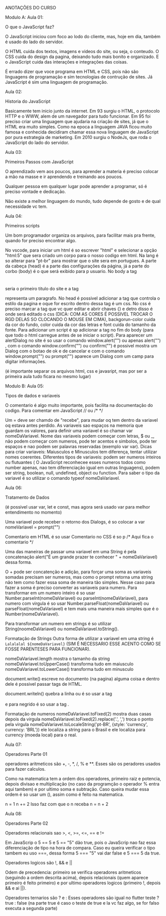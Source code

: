 ANOTAÇÕES DO CURSO

Modulo A:
Aula 01:

O que o JavaScript faz?

O JavaScript iniciou com foco ao lodo do cliente, mas, hoje em dia, também é usado do lado do servidor.

O HTML cuida dos textos, imagens e videos do site, ou seja, o conteudo.
O CSS cuida do design da pagina, deixando tudo mais bonito e organizado.
E o JavaScript cuida das interações e integrações das coisas.

É errado dizer que voce programa em HTML e CSS, pois não são linguagens de programação e sim tecnologias de contrução de sites. Já JavaScript é sim uma linguagem de programação.

Aula 02:

Historia do JavaScript

Basicamente tem inicio junto da internet. Em 93 surgiu o HTML, o protocolo HTTP e o WWW, alem de um navegador para tudo funcionar. Em 95 foi preciso criar uma linguagem que ajudaria na criação de sites, já que o HTML era muito simples. Como na epoca a linguagem JAVA ficou muito famosa e conhecida decidiram chamar essa nova linguagem de JavaScript por pura estrategia de marketing. Em 2010 surgiu o NodeJs, que roda o JavaScript do lado do servidor.

Aula 03:

Primeiros Passos com JavaScript

O aprendizado vem aos poucos, para aprender a materia é preciso colocar a mão na masse e ir aprendendo e treinando aos poucos.

Qualquer pessoa em qualquer lugar pode aprender a programar, só é preciso vontade e dedicação.

Não existe a melhor linguagem do mundo, tudo depende de gosto e de qual necessidade vc tem.

Aula 04:

Primeiros scripts

Um bom programador organiza os arquivos, para facilitar mais pra frente, quando for preciso encontrar algo.

No vscode, para iniciar um html é so escrever "html" e selecionar a opção "html:5" que sera criado um corpo para o nosso codigo em html. Na lang é so alterar para "pt-br" para mostrar que o site sera em portugues. A parte da cabeça (head) é a parte das configurações da página, já a parte do corbo (body) é o que será exibido para p usuario. No body a tag <h1></h1> seria o primeiro titulo do site e a tag <p></p> representa um paragrafo. No head é possivel adicionar a tag <style></style> que controla o estilo da pagina e oque for escrito dentro dessa tag é um css. No css é preciso marcar a tag que vc quer editar e abrir chaves {} e detro disso é onde será editado o css (DICA: COM AS CORES É POSSIVEL TROCAR O RGD DELAS SO CLOCANDO O MOUSE EM CIMA), backgorun-color cuida da cor do fundo, color cuida da cor das letras e font cuida do tamanho da fonte. Para adicionar um script é sp adicionar a tag <script></script> no fim do body (para que todo o html carregue antes de se iniciar o script). Para aparecer um alertDialog no  site é so usar o comando window.alert("") ou apenas alert("") , com o comando window.confirm("") ou confirm("") é possivel mostra um Dialog com o botao de ok e de cancelar e com o comando window.prompt("") ou prompt("") aparece um Dialog com um camp para digitar informações.

(é importante separar os arquivos html, css e javasript, mas por ser a primeira aula tudo ficara no mesmo lugar)


Modulo B:
Aula 05:

Tipos de dados e variaveis

O comentario é algo muito importante, pois facilita na documentação do codigo. Para comentar em JavaScript // ou /* */

Um = deve ser chamdo de "recebe", para mudar oq tem dentro da variavel oq estava antes perdido. As variaveis sao espaços na memoria que guardam os valores, para definir uma variavel é so chamar var nomeDaVariavel. Nome das variaveis podem começar com letras, $ ou _, não podem começar com numeros, pode ter acentos e simbolos, pode ter espaços e nao podem ser palavras reservadas (exemplo var var). Dicas para criar variaveis: Maiusculos e Minusculos tem diferença, tentar utilizar nomes coerentes. Diferentes tipos de variaveis: podem ser numeros inteiros ou flutuantes ( O JavaScript reconhecee esses numeros todos como number apenas, nao tem diferenciação igual em outras linguagens), podem ser string, boolean, null, undefined, object ou function. Para saber o tipo da variavel é so utilizar o comando typeof nomeDaVariavel.

Aula 06:

Tratamento de Dados

(é possivel usar var, let e const, mas agora será usado var para melhor entendimento no momento)

Uma variavel pode receber o retorno dos Dialogs, é so colocar a var nomeVariavel = prompt("")

Comentario em HTML é so usar <!-- Aqui fica o comentario -->
Comentario no CSS é so p /* Aqui fica o comentario */

Uma das maneiras de passar uma variavel em uma String é pela concatenação alert("É um grande prazer te conhecer " + nomeDaVariavel) dessa forma.

O + pode ser concatenção e adição, para forçar uma soma as variaveis somadas precisam ser numeros, mas como o prompt retorna uma string não tem como fazer essa soma de maneira tão simples. Nesse caso para fazer a soma é preciso converter as variaveis para numero. Para transformar em um numero inteiro é so usar Number.parseInt(nomeDaVariavel) ou parseInt(nomeDaVariavel), para numero com virgula é so usar Number.parseFloat(nomeDaVariavel) ou parseFloat(nomeDaVariavel)  e tem mais uma maneira mais simples que é o Number(nomeDaVariavel). 

Para transformar um numero em strings é so utilizar String(noomeDaVariavel) ou nomeDaVariavel.toString().

Formatação de Strings
Outra forma de utilizar a variavel em uma string é `Lalalalal ${nomeDaVariavel}` (SIM É NECESSARIO ESSE ACENTO COMO SE FOSSE PARENTESES PARA FUNCIONAR).

nomeDaVariavel.length mostra o tamanho da string
nomeDaVariavel.toUpperCase() transforma tudo em maiusculo
nomeDaVariavel.toLowerCase() transforma tudo em minusculo

document.write() escreve no documento (na pagina) alguma coisa e dentro dele é possivel passar tags de HTML.

document.writeln() quebra a linha ou é so usar a tag <br></br> e para negrido é so usar a tag <strong></strong>.

Formatação de numeros
nomeDaVariavel.toFixed(2) mostra duas casas depois da virgula
nomeDaVariavel.toFixed(2).replace('.', ',') troca o ponto pela virgula
nomeDaVariavel.toLocaleString('pt-BR', {style: 'currency', currency: 'BRL'}) ele localiza a string para o Brasil e ele localiza para currency (moeda local) para o real.

Aula 07:

Operadores Parte 01

operadores aritmeticos são +, -, *, /, % e **. Esses são os peradores usados para fazer calculos.

Como na matematica tem a ordem dos operadores, primeiro raiz e potencia, depois divisao e multiplicação (no caso da programção o operador % entra aqui tambem) e por ultimo soma e subtração. Caso queira mudar essa ordem é so usar um (), assim como é feito na matematica.

n = 1
n += 2
Isso faz com que o n receba n = n + 2

Aula 08:

Operadores Parte 02

Operadores relacionais sao >, <, >=, <=, == e !=

Em JavaScrip o 5 == 5 e 5 == "5" dão true, pois o JavaScrip nao faz essa diferenciação de tipo na hora de compara. Caso eu queira verificar o tipo tambem eu uso ===, dessa forma 5 === "5" vai dar false e 5 === 5 da true.

Operadores logicos são !, && e ||

Odem de precedencia: 
primeiro se verifica operadores aritmeticos (seguindo a ordem descrita acima), depois relacionais (quem aparece primeiro é feito primeiro) e por ultimo operadores logicos (primeiro !, depois && e ai ||).

Operadores ternarios são ? e :
Esses operadores são igual no flutter teste ? true : false (na parte true é caso o teste de true e la vc faz algo, se for falso executa a segunda parte)
